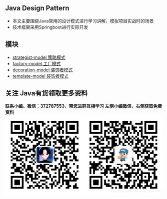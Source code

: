 ## Java Design Pattern

- 本文主要围绕Java常用的设计模式进行学习讲解，模拟项目实战时的场景
- 技术框架采用Springboot进行实际开发

## 模块

- [strategist-model 策略模式](strategist-mode/README.md)
- [factory-model 工厂模式](factory-mode/README.md)
- [decoration-model 装饰者模式](decoration-mode/README.md)
- [template-model 装饰者模式](template-mode/README.md)


 ## 关注 Java有货领取更多资料
**联系小编。微信：372787553，带您进群互相学习**
**左侧小编微信，右侧获取免费资料**
![在这里插入图片描述](doc/img/3.png)